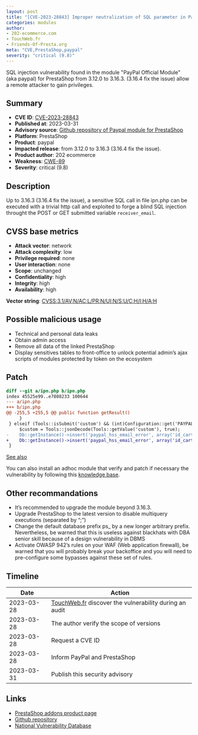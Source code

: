 ```yaml
---
layout: post
title: "[CVE-2023-28843] Improper neutralization of SQL parameter in PayPal module for PrestaShop 1.6 and 1.5"
categories: modules
author:
- 202-ecommerce.com
- TouchWeb.fr
- Friends-Of-Presta.org
meta: "CVE,PrestaShop,paypal"
severity: "critical (9.8)"
---
```


SQL injection vulnerability found in the module "PayPal Official Module" (aka paypal) for PrestaShop from 3.12.0 to 3.16.3. (3.16.4 fix the issue) allow a remote attacker to gain privileges.

## Summary

* **CVE ID**: [CVE-2023-28843](https://cve.mitre.org/cgi-bin/cvename.cgi?name=CVE-2023-28843)
* **Published at**: 2023-03-31
* **Advisory source**: [Github repository of Paypal module for PrestaShop](https://github.com/202ecommerce/paypal/security/advisories/GHSA-66pc-8gh8-mx7m)
* **Platform**: PrestaShop
* **Product**: paypal
* **Impacted release**: from 3.12.0 to 3.16.3 (3.16.4 fix the issue).
* **Product author**: 202 ecommerce
* **Weakness**: [CWE-89](https://cwe.mitre.org/data/definitions/89.html)
* **Severity**: critical (9.8)

## Description

Up to 3.16.3 (3.16.4 fix the issue), a sensitive SQL call in file ipn.php can be executed with a trivial http call and exploited to forge a blind SQL injection throught the POST or GET submitted variable `receiver_email`.

## CVSS base metrics

* **Attack vector**: network
* **Attack complexity**: low
* **Privilege required**: none
* **User interaction**: none
* **Scope**: unchanged
* **Confidentiality**: high
* **Integrity**: high
* **Availability**: high

**Vector string**: [CVSS:3.1/AV:N/AC:L/PR:N/UI:N/S:U/C:H/I:H/A:H](https://nvd.nist.gov/vuln-metrics/cvss/v3-calculator?vector=AV:N/AC:L/PR:N/UI:N/S:U/C:H/I:H/A:H)

## Possible malicious usage

* Technical and personal data leaks
* Obtain admin access
* Remove all data of the linked PrestaShop
* Display sensitives tables to front-office to unlock potential admin’s ajax scripts of modules protected by token on the ecosystem

## Patch

```diff
diff --git a/ipn.php b/ipn.php
index 45525e99..e7808233 100644
--- a/ipn.php
+++ b/ipn.php
@@ -255,5 +255,5 @@ public function getResult()
     }
 } elseif (Tools::isSubmit('custom') && (int)Configuration::get('PAYPAL_PAYMENT_METHOD') == HSS) {
     $custom = Tools::jsonDecode(Tools::getValue('custom'), true);
-    Db::getInstance()->insert('paypal_hss_email_error', array('id_cart' => $custom['id_cart'], 'email' => Tools::getValue('receiver_email')));
+    Db::getInstance()->insert('paypal_hss_email_error', array('id_cart' => (int) $custom['id_cart'], 'email' => pSQL(Tools::getValue('receiver_email', ''))));
 }
```

[See also](https://github.com/202ecommerce/paypal/commit/2f6884ea1d0fe4b58441699fcc1d6c56c7d733eb)

You can also install an adhoc module that verify and patch if necessary the vulnerability by following this [knowledge base](https://desk.202-ecommerce.com/portal/en/kb/articles/security-advisory-cve-2023-28843#How_tho_verify_if_my_module_is_vulnerable_).

## Other recommandations

* It’s recommended to upgrade the module beyond 3.16.3.
* Upgrade PrestaShop to the latest version to disable multiquery executions (separated by “;”)
* Change the default database prefix ps_ by a new longer arbitrary prefix. Nevertheless, be warned that this is useless against blackhats with DBA senior skill because of a design vulnerability in DBMS
* Activate OWASP 942’s rules on your WAF (Web application firewall), be warned that you will probably break your backoffice and you will need to pre-configure some bypasses against these set of rules.

## Timeline

| Date | Action |
|--|--|
| 2023-03-28 | [TouchWeb.fr](https://www.touchweb.fr/) discover the vulnerability during an audit |
| 2023-03-28 | The author verify the scope of versions |
| 2023-03-28 | Request a CVE ID |
| 2023-03-28 | Inform PayPal and PrestaShop |
| 2023-03-31 | Publish this security advisory |

## Links

* [PrestaShop addons product page](https://addons.prestashop.com/en/payment-card-wallet/1748-paypal-official.html)
* [Github repository](https://github.com/202ecommerce/paypal/security/advisories/GHSA-66pc-8gh8-mx7m)
* [National Vulnerability Database](https://nvd.nist.gov/vuln/detail/CVE-2023-28843)

